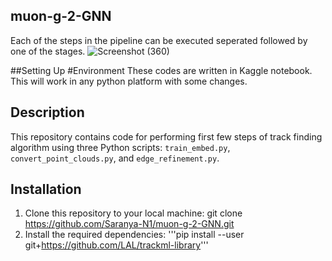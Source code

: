 ## muon-g-2-GNN
Each of the steps in the pipeline can be executed seperated followed by one of the stages.
![Screenshot (360)](https://github.com/Saranya-N1/muon-g-2-GNN/assets/99310392/26a4157a-01fe-43b6-bb68-f87b525f0b79)

##Setting Up
#Environment
These codes are written in Kaggle notebook. This will work in any python platform with some changes.

## Description
This repository contains code for performing first few steps of track finding algorithm using three Python scripts: `train_embed.py`, `convert_point_clouds.py`, and `edge_refinement.py`.

## Installation
1. Clone this repository to your local machine:
git clone https://github.com/Saranya-N1/muon-g-2-GNN.git
2. Install the required dependencies:
'''pip install --user git+https://github.com/LAL/trackml-library'''



